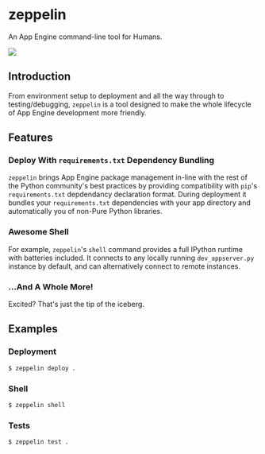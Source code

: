 zeppelin
========

An App Engine command-line tool for Humans.

![](http://www.wallpowper.com/wallpaper/2012/11/16/led-zeppelin-bands-free-music.jpg)

## Introduction

From environment setup to deployment and all the way through to testing/debugging, `zeppelin` is a 
tool designed to make the whole lifecycle of App Engine development more friendly.

## Features

### Deploy With `requirements.txt` Dependency Bundling

`zeppelin` brings App Engine package management in-line with 
the rest of the Python community's best practices by providing compatibility with `pip`'s 
`requirements.txt` depdendancy declaration format.  During deployment it bundles your `requirements.txt` 
dependencies with your app directory and automatically you of non-Pure Python libraries.

### Awesome Shell

For example, `zeppelin`'s `shell` command provides a full IPython runtime with batteries 
included.  It connects to any locally running `dev_appserver.py` instance by default, 
and can alternatively connect to remote instances.

### ...And A Whole More!

Excited?  That's just the tip of the iceberg.

## Examples

### Deployment

```bash
$ zeppelin deploy .
```

### Shell

```bash
$ zeppelin shell
```



### Tests

```bash
$ zeppelin test .
````
